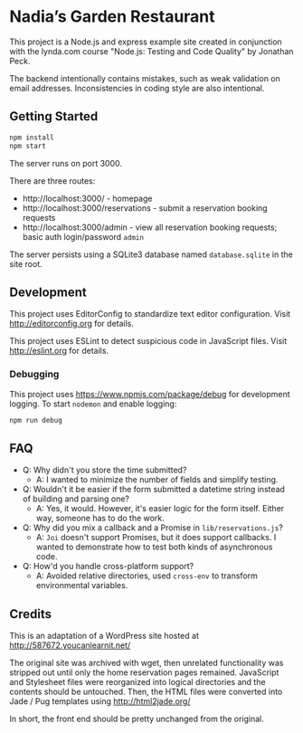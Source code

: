# Nadia’s Garden Restaurant

This project is a Node.js and express example site created in conjunction with the lynda.com course "Node.js: Testing and Code Quality" by Jonathan Peck.

The backend intentionally contains mistakes, such as weak validation on email addresses. Inconsistencies in coding style are also intentional.

## Getting Started

```bash
npm install
npm start
```

The server runs on port 3000.

There are three routes:

- http://localhost:3000/ - homepage
- http://localhost:3000/reservations - submit a reservation booking requests
- http://localhost:3000/admin - view all reservation booking requests; basic auth login/password `admin`

The server persists using a SQLite3 database named `database.sqlite` in the site root.

## Development

This project uses EditorConfig to standardize text editor configuration.
Visit http://editorconfig.org for details.

This project uses ESLint to detect suspicious code in JavaScript files.
Visit http://eslint.org for details.

### Debugging

This project uses https://www.npmjs.com/package/debug for development logging. To start `nodemon` and enable logging:

```bash
npm run debug
```

## FAQ

- Q: Why didn't you store the time submitted?
  - A: I wanted to minimize the number of fields and simplify testing.
- Q: Wouldn't it be easier if the form submitted a datetime string instead of building and parsing one?
  - A: Yes, it would. However, it's easier logic for the form itself. Either way, someone has to do the work.
- Q: Why did you mix a callback and a Promise in `lib/reservations.js`?
  - A: `Joi` doesn't support Promises, but it does support callbacks. I wanted to demonstrate how to test both kinds of asynchronous code.
- Q: How'd you handle cross-platform support?
  - A: Avoided relative directories, used `cross-env` to transform environmental variables.

## Credits

This is an adaptation of a WordPress site hosted at http://587672.youcanlearnit.net/

The original site was archived with wget, then unrelated functionality was stripped out until only the home reservation pages remained. JavaScript and Stylesheet files were reorganized into logical directories and the contents should be untouched. Then, the HTML files were converted into Jade / Pug templates using http://html2jade.org/

In short, the front end should be pretty unchanged from the original.
